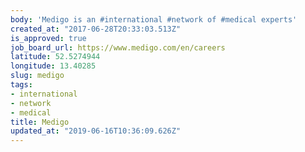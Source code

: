 ```yaml
---
body: 'Medigo is an #international #network of #medical experts'
created_at: "2017-06-28T20:33:03.513Z"
is_approved: true
job_board_url: https://www.medigo.com/en/careers
latitude: 52.5274944
longitude: 13.40285
slug: medigo
tags:
- international
- network
- medical
title: Medigo
updated_at: "2019-06-16T10:36:09.626Z"
---
```

